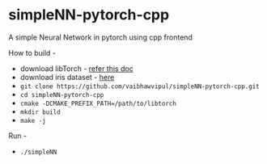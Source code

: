 # simpleNN-pytorch-cpp
A simple Neural Network in pytorch using cpp frontend

How to build - 

- download libTorch - [refer this doc](https://pytorch.org/cppdocs/installing.html)
- download iris dataset - [here](https://raw.githubusercontent.com/uiuc-cse/data-fa14/gh-pages/data/iris.csv)
- `git clone https://github.com/vaibhawvipul/simpleNN-pytorch-cpp.git`
- `cd simpleNN-pytorch-cpp` 
- `cmake -DCMAKE_PREFIX_PATH=/path/to/libtorch`
- `mkdir build`
- `make -j`

Run - 

- `./simpleNN`

